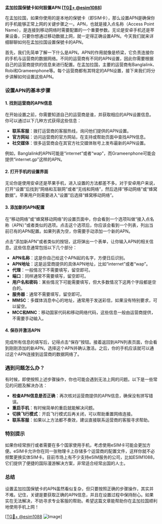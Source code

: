 **孟加拉国保號卡如何設置APN [[TG💪+ @esim1088](https://t.me/s/esim1088)]**

在孟加拉国，如果你使用的是本地的保號卡（即SIM卡），那么设置APN是确保你的手机能够正常上网的关键步骤之一。APN，也就是接入点名称（Access Point Name），是连接到移动网络时需要配置的一个重要参数。无论是安卓手机还是苹果设备，只要你想通过移动数据上网，就一定得正确设置APN。今天我们就来详细聊聊如何在孟加拉国设置保號卡的APN。

首先，我们先简单了解一下什么是APN。APN的作用就像是桥梁，它负责连接你的手机与运营商的数据网络。不同的运营商有不同的APN设置，因此你需要根据自己的运营商提供的信息来进行配置。在孟加拉国，主要的运营商有Banglalink、Robi和Grameenphone等。每个运营商都有其特定的APN设置，接下来我们将分步讲解如何设置这些APN。

### 设置APN的基本步骤

#### 1. 找到运营商的APN信息
在开始设置之前，你需要知道自己的运营商是谁，并获取相应的APN设置信息。你可以通过以下几种方式获得这些信息：

- **联系客服**：拨打运营商的客服热线，询问他们提供的APN设置。
- **官方网站**：访问运营商的官方网站，在支持或帮助页面中查找APN信息。
- **社交媒体**：很多运营商会在其官方社交媒体账号上发布最新的APN设置。

例如，Banglalink的APN可能是“internet”或者“wap”，而Grameenphone可能会提供“internet.gp”这样的APN。

#### 2. 打开手机的设置界面
无论你是使用安卓还是苹果手机，进入设置的方法都差不多。对于安卓用户来说，打开“设置”后找到“网络和互联网”或者“无线和网络”，然后选择“移动网络”或“蜂窝数据”。苹果用户则需要进入“设置”后选择“蜂窝移动网络”。

#### 3. 添加新的APN配置
在“移动网络”或“蜂窝移动网络”的设置页面中，你会看到一个选项叫做“接入点名称（APN）”或者类似的选项。点击这个选项后，你应该会看到一个列表，列出当前已有的APN配置。如果列表为空，你需要手动添加一个新的APN。

点击“添加新APN”或者类似的按钮，这将弹出一个表单，让你输入APN的相关信息。这些信息通常包括以下几个部分：

- **APN名称**：这是你自己给这个APN起的名字，方便日后识别。
- **APN地址**：这是运营商提供的具体APN地址，比如“internet”或者“wap”。
- **代理**：一般情况下不需要填写，留空即可。
- **端口**：同样通常不需要填写，留空即可。
- **用户名和密码**：某些情况下可能需要填写，但大多数情况下这两个字段都是空白的。
- **服务器**：通常不需要填写，留空即可。
- **MMSC**：多媒体消息中心的地址，通常用于发送彩信，如果没有特别要求，可以留空。
- **MCC和MNC**：移动国家代码和移动网络代码，这些信息一般由运营商提供，不需要手动输入。

#### 4. 保存并激活APN
完成所有信息的填写后，记得点击“保存”按钮。接着返回到APN列表页面，你会看到刚刚添加的新APN。选择这个APN并确认激活。之后，你的手机应该就可以通过这个APN连接到运营商的数据网络了。

### 遇到问题怎么办？

有时候，即使按照上述步骤操作，你也可能会遇到无法上网的问题。以下是一些常见的问题及解决办法：

- **检查APN信息是否正确**：再次核对运营商提供的APN信息，确保没有拼写错误。
- **重启手机**：有时候简单的重启就能解决问题。
- **切换飞行模式**：开启飞行模式后再关闭，可以帮助重置网络连接。
- **联系客服**：如果以上方法都不奏效，建议直接联系运营商的客服寻求帮助。

### 特别提示

如果你经常旅行或者需要在多个国家使用手机，考虑使用eSIM卡可能会更加方便。eSIM卡允许你在同一张物理卡上存储多个运营商的配置文件，这样你就不必频繁更换实体SIM卡。目前市场上有不少支持eSIM服务的公司，比如ESIM1088，它们提供了便捷的国际漫游解决方案，非常适合经常出国的人士。

### 总结

设置孟加拉国保號卡的APN虽然看似复杂，但只要按照正确的步骤操作，其实并不难。记住，关键是要获取正确的APN信息，并且在设置过程中保持耐心。如果实在无法解决，不妨寻求专业客服的帮助。希望这篇文章能帮助你在孟加拉国顺利地使用手机上网！

[[TG💪+ @esim1088](https://t.me/s/esim1088) ![Image](https://i.postimg.cc/4NQfJmqS/Snipaste-2025-05-13-00-14-12.png)]